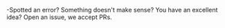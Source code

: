 -Spotted an error? Something doesn't make sense? You have an excellent idea? Open an issue, we accept PRs.